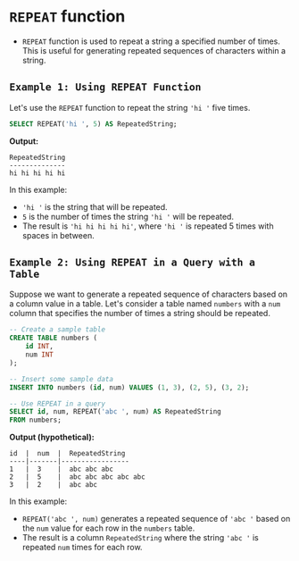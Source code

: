 # `REPEAT` function
- `REPEAT` function is used to repeat a string a specified number of times. This is useful for generating repeated sequences of characters within a string.

## `Example 1: Using REPEAT Function`
Let's use the `REPEAT` function to repeat the string `'hi '` five times.

```sql
SELECT REPEAT('hi ', 5) AS RepeatedString;
```

**Output:**
```
RepeatedString
--------------
hi hi hi hi hi
```

In this example:
- `'hi '` is the string that will be repeated.
- `5` is the number of times the string `'hi '` will be repeated.
- The result is `'hi hi hi hi hi'`, where `'hi '` is repeated 5 times with spaces in between.

## `Example 2: Using REPEAT in a Query with a Table`
Suppose we want to generate a repeated sequence of characters based on a column value in a table. Let's consider a table named `numbers` with a `num` column that specifies the number of times a string should be repeated.

```sql
-- Create a sample table
CREATE TABLE numbers (
    id INT,
    num INT
);

-- Insert some sample data
INSERT INTO numbers (id, num) VALUES (1, 3), (2, 5), (3, 2);

-- Use REPEAT in a query
SELECT id, num, REPEAT('abc ', num) AS RepeatedString
FROM numbers;
```

**Output (hypothetical):**
```
id  |  num  |  RepeatedString
----|-------|-----------------
1   |  3    |  abc abc abc 
2   |  5    |  abc abc abc abc abc 
3   |  2    |  abc abc
```

In this example:
- `REPEAT('abc ', num)` generates a repeated sequence of `'abc '` based on the `num` value for each row in the `numbers` table.
- The result is a column `RepeatedString` where the string `'abc '` is repeated `num` times for each row.

